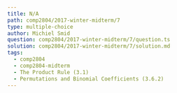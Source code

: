 ```yaml
---
title: N/A
path: comp2804/2017-winter-midterm/7
type: multiple-choice
author: Michiel Smid
question: comp2804/2017-winter-midterm/7/question.ts
solution: comp2804/2017-winter-midterm/7/solution.md
tags:
  - comp2804
  - comp2804-midterm
  - The Product Rule (3.1)
  - Permutations and Binomial Coefficients (3.6.2)
---
```

